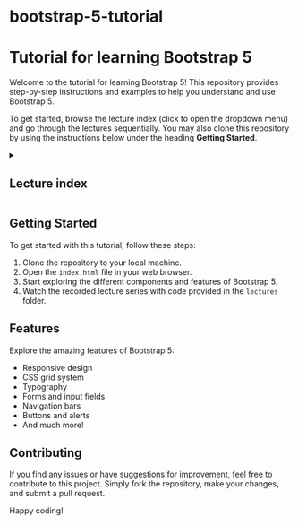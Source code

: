 # bootstrap-5-tutorial
# Tutorial for learning Bootstrap 5

Welcome to the tutorial for learning Bootstrap 5! This repository provides
step-by-step instructions and examples to help you understand and use Bootstrap 5.

To get started, browse the lecture index (click to open the dropdown menu) and
go through the lectures sequentially. You may also clone this repository
by using the instructions below under the heading **Getting Started**.

<details>
  <summary>
  <h2>Lecture index</h2>
  </summary>

- [Lecture 1: Introduction and Setup of Bootstrap
  5](/lectures/lecture_01/lecture_01.md)
- [Lecture 2: Typography and Colors](/lectures/lecture_02/lecture_02.md)
- [Lecture 3: Buttons](/lectures/lecture_03/lecture_03.md)
- [Lecture 4: Utility Classes](/lectures/lecture_04/lecture_04.md)
- [Lecture 5: Containers](/lectures/lecture_05/lecture_05.md)
- [Lecture 6: Grid Layout](/lectures/lecture_06/lecture_06.md)
- [Lecture 7: Navbars and Forms](/lectures/lecture_07/lecture_07.md)

</details>

## Getting Started

To get started with this tutorial, follow these steps:

1. Clone the repository to your local machine.
2. Open the `index.html` file in your web browser.
3. Start exploring the different components and features of Bootstrap 5.
4. Watch the recorded lecture series with code provided in the `lectures`
   folder.
   
## Features

Explore the amazing features of Bootstrap 5:

- Responsive design
- CSS grid system
- Typography
- Forms and input fields
- Navigation bars
- Buttons and alerts
- And much more!

## Contributing

If you find any issues or have suggestions for improvement, feel free to
contribute to this project. Simply fork the repository, make your changes, and
submit a pull request.

Happy coding! 

